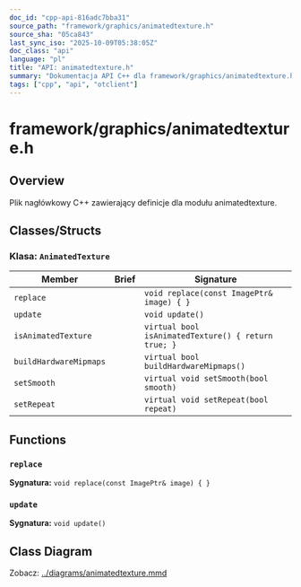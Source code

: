 ```yaml
---
doc_id: "cpp-api-816adc7bba31"
source_path: "framework/graphics/animatedtexture.h"
source_sha: "05ca843"
last_sync_iso: "2025-10-09T05:38:05Z"
doc_class: "api"
language: "pl"
title: "API: animatedtexture.h"
summary: "Dokumentacja API C++ dla framework/graphics/animatedtexture.h"
tags: ["cpp", "api", "otclient"]
---
```


# framework/graphics/animatedtexture.h

## Overview

Plik nagłówkowy C++ zawierający definicje dla modułu animatedtexture.

## Classes/Structs

### Klasa: `AnimatedTexture`

| Member | Brief | Signature |
|--------|-------|-----------|
| `replace` |  | `void replace(const ImagePtr& image) { }` |
| `update` |  | `void update()` |
| `isAnimatedTexture` |  | `virtual bool isAnimatedTexture() { return true; }` |
| `buildHardwareMipmaps` |  | `virtual bool buildHardwareMipmaps()` |
| `setSmooth` |  | `virtual void setSmooth(bool smooth)` |
| `setRepeat` |  | `virtual void setRepeat(bool repeat)` |

## Functions

### `replace`

**Sygnatura:** `void replace(const ImagePtr& image) { }`

### `update`

**Sygnatura:** `void update()`

## Class Diagram

Zobacz: [../diagrams/animatedtexture.mmd](../diagrams/animatedtexture.mmd)
